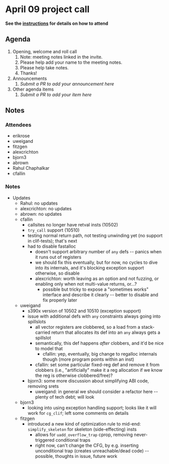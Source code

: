 # April 09 project call

**See the [instructions](../README.md) for details on how to attend**

## Agenda
1. Opening, welcome and roll call
    1. Note: meeting notes linked in the invite.
    1. Please help add your name to the meeting notes.
    1. Please help take notes.
    1. Thanks!
1. Announcements
    1. _Submit a PR to add your announcement here_
1. Other agenda items
    1. _Submit a PR to add your item here_

## Notes

### Attendees

- erikrose
- uweigand
- fitzgen
- alexcrichton
- bjorn3
- abrown
- Rahul Chaphalkar
- cfallin

### Notes

- Updates
  - Rahul: no updates
  - alexcrichton: no updates
  - abrown: no updates
  - cfallin
    - callsites no longer have retval insts (10502)
    - `try_call` support (10510)
    - testing normal return path, not testing unwinding yet (no support in
      clif-tests); that's next
    - had to disable fastalloc
      - doesn't support arbitrary number of `any` defs -- panics when it runs
        out of registers
      - we should fix this eventually, but for now, no cycles to dive into its
        internals, and it's blocking exception support otherwise, so disable
      - alexcrichton: worth leaving as an option and not fuzzing, or enabling
        only when not multi-value returns, or...?
        - possible but tricky to expose a "sometimes works" interface and
          describe it clearly -- better to disable and fix properly later
  - uweigand
    - s390x version of 10502 and 10510 (exception support)
    - issue with additional defs with `any` constraints always going into
      spillslots
      - all vector registers are clobbered, so a load from a stack-carried
        return that allocates its def into an `any` always gets a spillslot
      - semantically, this def happens *after* clobbers, and it'd be nice to
        model that
        - cfallin: yep, eventually, big change to regalloc internals though
          (more program points within an inst)
      - cfallin: set some particular fixed-reg def and remove it from clobbers
        (i.e., "artificially" make it a reg allocation if we know the reg is
        otherwise clobbered/free)?
    - bjorn3: some more discussion about simplifying ABI code, removing srets
      - uweigand: in general we should consider a refactor here -- plenty of
        tech debt; will look
  - bjorn3
    - looking into using exception handling support; looks like it will work
      for `cg_clif`; left some comments on details
  - fitzgen
    - introduced a new kind of optimization rule to mid-end:
      `simplify_skeleton` for skeleton (side-effecting) insts
      - allows for `uadd_overflow_trap` cprop, removing never-triggered
        conditional traps
      - right now, can't change the CFG, by e.g. inserting unconditional trap
        (creates unreachable/dead code) -- possible, thoughts in issue, future
        work
